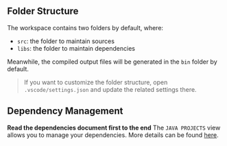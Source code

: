 
## Folder Structure

The workspace contains two folders by default, where:

- `src`: the folder to maintain sources
- `libs`: the folder to maintain dependencies

Meanwhile, the compiled output files will be generated in the `bin` folder by default.

> If you want to customize the folder structure, open `.vscode/settings.json` and update the related settings there.

## Dependency Management
**Read the dependencies document first to the end**
The `JAVA PROJECTS` view allows you to manage your dependencies. More details can be found [here](https://github.com/microsoft/vscode-java-dependency#manage-dependencies).
